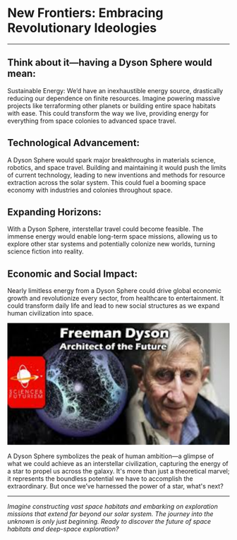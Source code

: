 # New Frontiers: Embracing Revolutionary Ideologies
---
## Think about it—having a Dyson Sphere would mean:
Sustainable Energy: We’d have an inexhaustible energy source, drastically reducing our dependence on finite resources. Imagine powering massive projects like terraforming other planets or building entire space habitats with ease. This could transform the way we live, providing energy for everything from space colonies to advanced space travel.

## Technological Advancement:
A Dyson Sphere would spark major breakthroughs in materials science, robotics, and space travel. Building and maintaining it would push the limits of current technology, leading to new inventions and methods for resource extraction across the solar system. This could fuel a booming space economy with industries and colonies throughout space.

## Expanding Horizons: 
With a Dyson Sphere, interstellar travel could become feasible. The immense energy would enable long-term space missions, allowing us to explore other star systems and potentially colonize new worlds, turning science fiction into reality.

## Economic and Social Impact: 
Nearly limitless energy from a Dyson Sphere could drive global economic growth and revolutionize every sector, from healthcare to entertainment. It could transform daily life and lead to new social structures as we expand human civilization into space.

<div style="text-align: center; width-60">
  <img src="https://raw.githubusercontent.com/Team-Dhruva/Blogsphotos/refs/heads/main/Blog7/ch6/img1.png">
</div>

A Dyson Sphere symbolizes the peak of human ambition—a glimpse of what we could achieve as an interstellar civilization, capturing the energy of a star to propel us across the galaxy. It's more than just a theoretical marvel; it represents the boundless potential we have to accomplish the extraordinary. But once we’ve harnessed the power of a star, what's next?

---

*Imagine constructing vast space habitats and embarking on exploration missions that extend far beyond our solar system. The journey into the unknown is only just beginning. Ready to discover the future of space habitats and deep-space exploration?* 